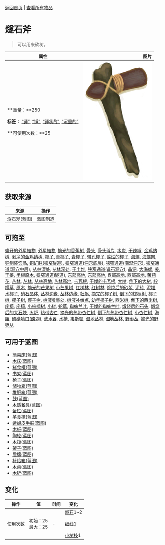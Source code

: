 [返回首页](index.md)   |  [查看所有物品](object.md)
# 燧石斧  
> 可以用来砍树。  
  
  属性  |   图片   
 ----  |  ----:   
 **重量：**250<br><br>**标签：**	[“锤”](tag_Hammer.md), [“锤”](tag_Axe.md), [“锤状的”](tag_AxeAdv.md), [“沉重的”](tag_Heavy.md)<br><br>**可使用次数：**25  |  ![](Sprite/FlintAxe.png)   
  
## 获取来源  
来源  |  操作  
----  |  ----  
[燧石斧(蓝图)](Bp_FlintAxe.md)  |  蓝图制造  
## 可拖至  
[盛开的外星植物](AlienGrowth.md), [外星植物](AlienGrowthCleared.md), [摘光的香蕉树](BananaTreeCleared.md), [骨头](Bones.md), [骨头碎片](BoneSplinters.md), [木炭](Charcoal.md), [干辣椒](ChiliesDried.md), [金鸡纳树](CinchonaTree.md), [剥净的金鸡纳树](CinchonaTreeCleared.md), [椰子](Coconut.md), [青椰子](CoconutHusked.md), [青椰子](CoconutHusked.md), [带孔椰子](CoconutPerforated.md), [腐烂的椰子](CoconutRotten.md), [海螺](Conch.md), [海螺肉](ConchMeat.md), [铜制装饰品](CopperDecoration_Mold.md), [铜矿脉(狭窄隧道)](CopperVein.md), [狭窄通道(洞穴底层)](CrystalChamberEntranceClosed.md), [狭窄通道(潮湿洞穴)](DarkCaveCaveEntranceClosed.md), [狭窄通道(洞穴中层)](DarkChamberCaveEntranceClosed.md), [丛林深处](DeepJungle.md), [丛林深处](DeepJungle.md), [干土堆](DirtPile.md), [狭窄通道(晶石洞穴)](FloodedChamberEntranceClosed.md), [晶洞](Geode.md), [大海螺](GiantConch.md), [姜](Ginger.md), [干姜](GingerDried.md), [半根原木](HalfLog.md), [狭窄通道(隧道)](HighChamberEntranceClosed.md), [东部高地](HighlandsEastern.md), [东部高地](HighlandsEastern.md), [西部高地](HighlandsWestern.md), [西部高地](HighlandsWestern.md), [茉莉花](JasmineFlowers.md), [丛林](Jungle.md), [丛林](Jungle.md), [丛林高地](JungleHighlands.md), [丛林高地](JungleHighlands.md), [卡瓦根](KavaRoot.md), [干燥的卡瓦根](KavaRootDried.md), [大树](LargeTree.md), [倒下的大树](LargeTreeFelled.md), [柠檬草](LemongrassStalks.md), [原木](Log.md), [摘光的芒果树](MangoTreeCleared.md), [小芒果树](MangoTreeYoung.md), [红树林](Mangroves.md), [红树林](Mangroves.md), [煅烧后的砂浆](MortarBurnt.md), [泥砖](MudBrick.md), [泥堆](MudPile.md), [水椰子](NipaFruit.md), [硝石晶体](NiterCrystals.md), [丛林边缘](Outskirts.md), [丛林边缘](Outskirts.md), [牡蛎](Oyster.md), [摘完的椰子树](PalmTreeCleared.md), [倒下的棕榈树](PalmTreeFelled.md), [椰子树](PalmTreeNew.md), [椰子树](PalmTreeNewMultiEventOld.md), [椰子树](PalmTreeOld.md), [树液收集处](PalmTreeSapStation.md), [树液补给点](PalmTreeSapStationEmpty.md), [幼年椰子树](PalmTreeYoung.md), [西米树](SagoPalm.md), [倒下的西米树](SagoPalmFelled.md), [座椅](Seat.md), [座椅](SeatPlaced.md), [小棕榈树](SmallPalm.md), [小树](SmallTree.md), [蛇草](SnakeGrass.md), [蜘蛛兰叶](SpiderLilyLeaves.md), [干燥的蜘蛛兰叶](SpiderLilyLeavesDried.md), [煅烧后的石头](StoneBurnt.md), [煅烧后的大石块](StoneHeavyBurnt.md), [火炉](StoveExtinguished.md), [热带杏仁](TropicalAlmonds.md), [摘光的热带杏仁树](TropicalAlmondTreeCleared.md), [倒下的热带杏仁树](TropicalAlmondTreeFelled.md), [小杏仁树](TropicalAlmondTreeYoung.md), [海胆](Urchin.md), [硫磺喷口(酸湖)](VentBrimstone.md), [滤水器](WaterFilter.md), [水槽](WateringTrough.md), [韦斯顿](Weston.md), [湿地丛林](Wetlands.md), [湿地丛林](Wetlands.md), [野枣丛](WildJujube.md), [摘光的野枣从](WildJujubeCleared.md)  
## 可用于蓝图  
- [简易床(蓝图)](Bp_BedRustic.md)  
- [木床(蓝图)](Bp_BedWooden.md)  
- [猪食槽(蓝图)](Bp_BoarFeeder.md)  
- [书架(蓝图)](Bp_Bookshelf.md)  
- [椅子(蓝图)](Bp_Chair.md)  
- [储物箱(蓝图)](Bp_Chest.md)  
- [堆肥箱(蓝图)](Bp_CompostBin.md)  
- [鼓(蓝图)](Bp_Drum.md)  
- [木质餐具(蓝图)](Bp_EatingUtensilsWooden.md)  
- [畜栏(蓝图)](Bp_Enclosure.md)  
- [羊食槽(蓝图)](Bp_GoatFeeder.md)  
- [蜥蜴皮手鼓(蓝图)](Bp_LizardDrum.md)  
- [木板(蓝图)](Bp_Planks.md)  
- [陶轮(蓝图)](Bp_PotteryWheel.md)  
- [木筏(蓝图)](Bp_Raft.md)  
- [架子(蓝图)](Bp_Shelf.md)  
- [盾牌(蓝图)](Bp_Shield.md)  
- [补给箱(蓝图)](Bp_SupplyChest.md)  
- [木桌(蓝图)](Bp_Table.md)  
- [木铲(蓝图)](Bp_WoodenShovel.md)  
  
  
## 变化  
操作  |  值  |  时间  |  变化  
----  |  ----  |  ----  |  ----  
使用次数  |  初始：25<br>最大：25  |  -  |  [燧石](Flint.md)1~2 <br><br>[细线](CordFiber.md)1 <br><br>[小树枝](Sticks.md)1   
